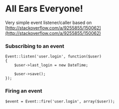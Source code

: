 All Ears Everyone!
====

Very simple event listener/caller based on
[http://stackoverflow.com/a/9255855/150062](http://stackoverflow.com/a/9255855/150062)

### Subscribing to an event ###
    Event::listen('user.login', function($user)
    {
        $user->last_login = new DateTime;

        $user->save();
    });


### Firing an event ###
    $event = Event::fire('user.login', array($user));